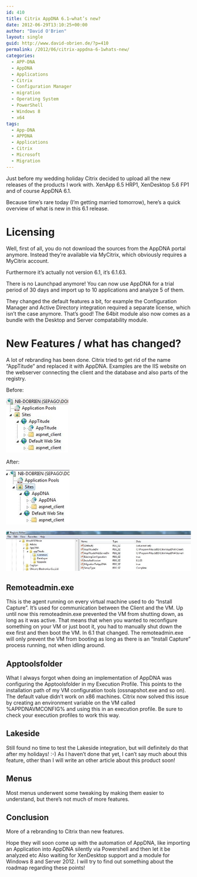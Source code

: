 ```yaml
---
id: 410
title: Citrix AppDNA 6.1–what’s new?
date: 2012-06-29T13:10:25+00:00
author: "David O'Brien"
layout: single
guid: http://www.david-obrien.de/?p=410
permalink: /2012/06/citrix-appdna-6-1whats-new/
categories:
  - APP-DNA
  - AppDNA
  - Applications
  - Citrix
  - Configuration Manager
  - migration
  - Operating System
  - PowerShell
  - Windows 8
  - x64
tags:
  - App-DNA
  - APPDNA
  - Applications
  - Citrix
  - Microsoft
  - Migration
---
```

Just before my wedding holiday Citrix decided to upload all the new releases of the products I work with.
XenApp 6.5 HRP1, XenDesktop 5.6 FP1 and of course AppDNA 6.1.

Because time’s rare today (I’m getting married tomorrow), here’s a quick overview of what is new in this 6.1 release.

# Licensing

Well, first of all, you do not download the sources from the AppDNA portal anymore. Instead they’re available via MyCitrix, which obviously requires a MyCitrix account.

Furthermore it’s actually not version 6.1, it’s 6.1.63.

There is no Launchpad anymore! You can now use AppDNA for a trial period of 30 days and import up to 10 applications and analyze 5 of them.

They changed the default features a bit, for example the Configuration Manager and Active Directory integration required a separate license, which isn’t the case anymore. That’s good!
The 64bit module also now comes as a bundle with the Desktop and Server compatability module.

# New Features / what has changed?

A lot of rebranding has been done. Citrix tried to get rid of the name “AppTitude” and replaced it with AppDNA. Examples are the IIS website on the webserver connecting the client and the database and also parts of the registry.

Before:

![before update](/media/2012/06/IIS_beforeUpdate.jpg "IIS_beforeUpdate")

After:

![IIS after update](/media/2012/06/IIS_afterUpdate.jpg "IIS_afterUpdate")

![updated registry](/media/2012/06/update_registry.jpg "update_registry")

## Remoteadmin.exe

This is the agent running on every virtual machine used to do “Install Capture”. It’s used for communication between the Client and the VM.
Up until now this remoteadmin.exe prevented the VM from shutting down, as long as it was active. That means that when you wanted to reconfigure something on your VM or just boot it, you had to manually shut down the exe first and then boot the VM. In 6.1 that changed. The remoteadmin.exe will only prevent the VM from booting as long as there is an “Install Capture” process running, not when idling around.

## Apptoolsfolder

What I always forgot when doing an implementation of AppDNA was configuring the Apptoolsfolder in my Execution Profile. This points to the installation path of my VM configuration tools (ossnapshot.exe and so on).
The default value didn’t work on x86 machines.
Citrix now solved this issue by creating an environment variable on the VM called %APPDNAVMCONFIG% and using this in an execution profile.
Be sure to check your execution profiles to work this way.

## Lakeside

Still found no time to test the Lakeside integration, but will definitely do that after my holidays! :-)
As I haven’t done that yet, I can’t say much about this feature, other than I will write an other article about this product soon!

## Menus

Most menus underwent some tweaking by making them easier to understand, but there’s not much of more features.

## Conclusion

More of a rebranding to Citrix than new features.

Hope they will soon come up with the automation of AppDNA, like importing an Application into AppDNA silently via Powershell and then let it be analyzed etc
Also waiting for XenDesktop support and a module for Windows 8 and Server 2012. I will try to find out something about the roadmap regarding these points!

